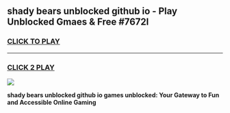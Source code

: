 
## shady bears unblocked github io - Play Unblocked Gmaes & Free #7672l
<h3>
<a href="https://premium.freeplayer.one?title=shady_bears_unblocked_github_io&ref=03M">CLICK TO PLAY</a></h3>
<hr>

<h3>
<a href="https://premium.freeplayer.one?title=shady_bears_unblocked_github_io&ref=03M">CLICK 2 PLAY</a>
  
</h3>

<a href="https://premium.freeplayer.one?title=shady_bears_unblocked_github_io&ref=03M"><img src="https://clearcache.store/games.png"></a>


**shady bears unblocked github io games unblocked: Your Gateway to Fun and Accessible Online Gaming**
